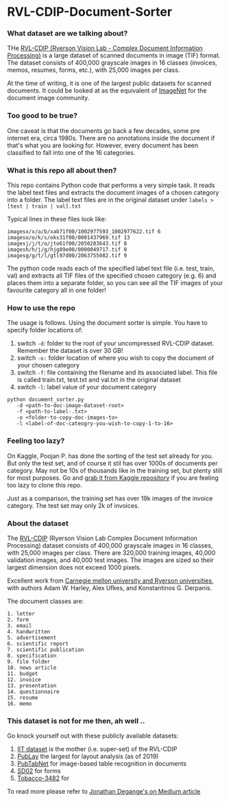 # RVL-CDIP-Document-Sorter

### What dataset are we talking about?  
THe [RVL-CDIP (Ryerson Vision Lab - Complex Document Information Processing)](https://www.cs.cmu.edu/~aharley/rvl-cdip/) is a large dataset of scanned documents in image (TIF) format. The dataset consists of 400,000 grayscale images in 16 classes (invoices, memos, resumes, forms, etc.), with 25,000 images per class. 

At the time of writing, it is one of the largest public datasets for scanned documents. It could be looked at as the equivalent of [ImageNet](http://www.image-net.org/) for the document image community. 

### Too good to be true? 
One caveat is that the documents go back a few decades, some pre internet era, circa 1980s. There are no annotations inside the document if that's what you are looking for. However, every document has been classified to fall into one of the 16 categories. 

### What is this repo all about then? 
This repo contains Python code that performs a very simple task. It reads the label text files and extracts the document images of a chosen category into a folder. The label text files are in the original dataset under ```labels > [test | train | val].txt```

Typical lines in these files look like: 

```
imagesx/x/a/b/xab71f00/1002977593_1002977622.tif 6
imageso/o/k/s/oks31f00/0001437969.tif 13
imagesj/j/t/o/jto61f00/2050283643.tif 8
imagesh/h/j/g/hjg89e00/0000049717.tif 0
imagesg/g/t/l/gtl97d00/2063755082.tif 9
```

The python code reads each of the specified label text file (i.e. test, train, val) and extracts all TIF files of the specified chosen category (e.g. 6) and places them into a separate folder, so you can see all the TIF images of your favourite category all in one folder! 

### How to use the repo

The usage is follows. Using the document sorter is simple. You have to specify folder locations of:

  1. switch ```-d```: folder to the root of your uncompressed RVL-CDIP dataset. Remember the dataset is over 30 GB! 
  2. switch ```-o:``` folder location of where you wish to copy the document of your chosen category 
  3. switch ```-f```: file containing the filename and its associated label. This file is called train.txt, test.txt and val.txt in the original dataset
  4. switch ```-l```: label value of your document category 
```
python document_sorter.py 
   -d <path-to-doc-image-dataset-root> 
   -f <path-to-label-.txt> 
   -o <folder-to-copy-doc-images-to> 
   -l <label-of-doc-cateogry-you-wish-to-copy-1-to-16>
```

### Feeling too lazy? 
On Kaggle, Poojan P. has done the sorting of the test set already for you. But only the test set, and of course it stil has over 1000s of documents per category. May not be 10s of thousands like in the training set, but plenty still for most purposes. Go and [grab it from Kaggle repository](https://www.kaggle.com/pdavpoojan/the-rvlcdip-dataset-test) if you are feeling too lazy to clone this repo. 

Just as a comparison, the training set has over 19k images of the invoice category. The test set may only 2k of invoices. 

### About the dataset 
The [RVL-CDIP](https://www.cs.cmu.edu/~aharley/rvl-cdip/) (Ryerson Vision Lab Complex Document Information Processing) dataset consists of 400,000 grayscale images in 16 classes, with 25,000 images per class. There are 320,000 training images, 40,000 validation images, and 40,000 test images. The images are sized so their largest dimension does not exceed 1000 pixels. 

Excellent work from [Carnegie mellon university and Ryerson universities](https://www.cs.cmu.edu/~aharley/rvl-cdip/), with authors Adam W. Harley, Alex Ufkes, and Konstantinos G. Derpanis. 

The document classes are: 
```
1. letter
2. form
3. email
4. handwritten
5. advertisement
6. scientific report
7. scientific publication
8. specification
9. file folder
10. news article
11. budget
12. invoice
13. presentation
14. questionnaire
15. resume
16. memo
```
### This dataset is not for me then, ah well ..  

Go knock yourself out with these publicly available datasets: 

1. [IIT dataset](https://ir.nist.gov/cdip/README.txt) is the mother (i.e. super-set) of the RVL-CDIP
2. [PubLay](https://arxiv.org/abs/1908.07836) the largest for layout analysis (as of 2019)
3. [PubTabNet](https://github.com/ibm-aur-nlp/PubTabNet) for image-based table recognition in documents 
4. [SD02](https://www.nist.gov/srd/nist-special-database-2) for forms 
5. [Tobacco-3482]() for 

To read more please refer to [Jonathan Degange's on Medium article](https://medium.com/@jdegange85/document-image-datasets-b7f8df01010d)



